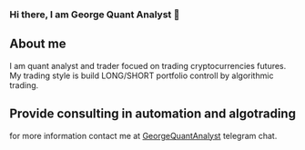 ### Hi there, I am George Quant Analyst 👋

## About me
I am quant analyst and trader focued on trading cryptocurrencies futures.
My trading style is build LONG/SHORT portfolio controll by algorithmic trading.

## Provide consulting in automation and algotrading
for more information contact me at [GeorgeQuantAnalyst](https://t.me/GeorgeQunatAnalyst) telegram chat.

<!--
**GeorgeQuantAnalyst/GeorgeQuantAnalyst** is a ✨ _special_ ✨ repository because its `README.md` (this file) appears on your GitHub profile.

Here are some ideas to get you started:

- 🔭 I’m currently working on ...
- 🌱 I’m currently learning ...
- 👯 I’m looking to collaborate on ...
- 🤔 I’m looking for help with ...
- 💬 Ask me about ...
- 📫 How to reach me: ...
- 😄 Pronouns: ...
- ⚡ Fun fact: ...
-->
